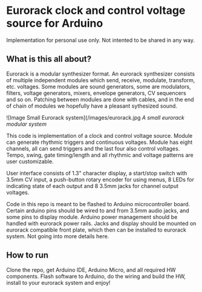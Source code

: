 # Eurorack clock and control voltage source for Arduino

Implementation for personal use only. Not intented to be shared in any way.

## What is this all about?

Eurorack is a modular synthesizer format. An eurorack synthesizer consists of multiple independent modules which send, receive, modulate, transform, etc. voltages. Some modules are sound generators, some are modulators, filters, voltage generators, mixers, envelope generators, CV sequencers and so on. Patching between modules are done with cables, and in the end of chain of modules we hopefully have a pleasant sythesized sound.

![Image Small Eurorack system](/images/eurorack.jpg
_A small eurorack modular system_

This code is implementation of a clock and control voltage source. Module can generate rhythmic triggers and continuous voltages. Module has eight channels, all can send triggers and the last four also control voltages. Tempo, swing, gate timing/length and all rhythmic and voltage patterns are user customizable.

User interface consists of 1.3" character display, a start/stop switch with 3.5mm CV input, a push-button rotary encoder for using menus, 8 LEDs for indicating state of each output and 8 3.5mm jacks for channel output voltages.

Code in this repo is meant to be flashed to Arduino microcontroller board. Certain arduino pins should be wired to and from 3.5mm audio jacks, and some pins to display module. Arduino power management should be handled with eurorack power rails. Jacks and display should be mounted on eurorack compatible front plate, which then can be installed to eurorack system. Not going into more details here.

## How to run

Clone the repo, get Arduino IDE, Arduino Micro, and all required HW components. Flash software to Arduino, do the wiring and build the HW, install to your eurorack system and enjoy!
